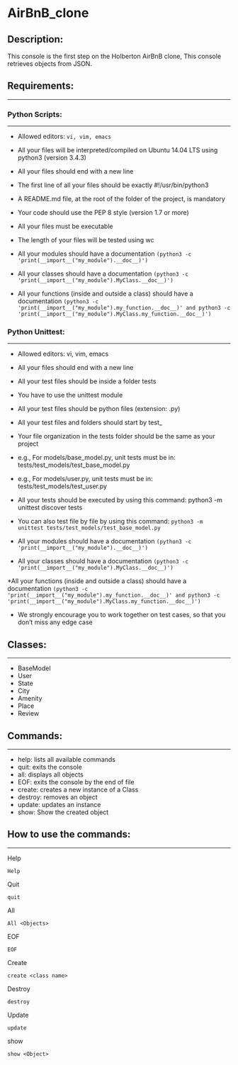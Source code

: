 # AirBnB_clone

## Description:
This console is the first step on the Holberton AirBnB clone, This console
 retrieves objects from JSON.

## Requirements:
---
### Python Scripts:
---

 * Allowed editors: ```vi, vim, emacs```

 * All your files will be interpreted/compiled on Ubuntu 14.04 LTS using python3 (version 3.4.3)

 * All your files should end with a new line

 * The first line of all your files should be exactly #!/usr/bin/python3

 * A README.md file, at the root of the folder of the project, is mandatory

 * Your code should use the PEP 8 style (version 1.7 or more)

 * All your files must be executable

 * The length of your files will be tested using wc

 * All your modules should have a documentation ```(python3 -c 'print(__import__("my_module").__doc__)')```

 * All your classes should have a documentation ```(python3 -c 'print(__import__("my_module").MyClass.__doc__)')```

 * All your functions (inside and outside a class) should have a documentation ```(python3 -c 'print(__import__("my_module").my_function.__doc__)' and python3 -c 'print(__import__("my_module").MyClass.my_function.__doc__)')```

### Python Unittest:
---

 * Allowed editors: vi, vim, emacs

 * All your files should end with a new line

 * All your test files should be inside a folder tests

 * You have to use the unittest module

 * All your test files should be python files (extension: .py)

 * All your test files and folders should start by test_

 * Your file organization in the tests folder should be the same as your project

 * e.g., For models/base_model.py, unit tests must be in: tests/test_models/test_base_model.py

 * e.g., For models/user.py, unit tests must be in: tests/test_models/test_user.py

 * All your tests should be executed by using this command: python3 -m unittest discover tests

 * You can also test file by file by using this command: ```python3 -m unittest tests/test_models/test_base_model.py```

 * All your modules should have a documentation ```(python3 -c 'print(__import__("my_module").__doc__)')```

 * All your classes should have a documentation ```(python3 -c 'print(__import__("my_module").MyClass.__doc__)')```

 *All your functions (inside and outside a class) should have a documentation ```(python3 -c 'print(__import__("my_module").my_function.__doc__)' and python3 -c 'print(__import__("my_module").MyClass.my_function.__doc__)')```

 * We strongly encourage you to work together on test cases, so that you don’t miss any edge case

## Classes:
---
 * BaseModel
 * User
 * State
 * City
 * Amenity
 * Place
 * Review

## Commands:
---
 * help: lists all available commands
 * quit: exits the console
 * all: displays all objects
 * EOF: exits the console by the end of file
 * create: creates a new instance of a Class
 * destroy: removes an object
 * update: updates an instance
 * show: Show the created object

## How to use the commands:
---

Help
```
Help
```
Quit
```
quit
```
All
```
All <Objects>
```
EOF
```
EOF
```
Create
```
create <class name>
```
Destroy
```
destroy
```
Update
```
update
```
show
```
show <Object>
```
